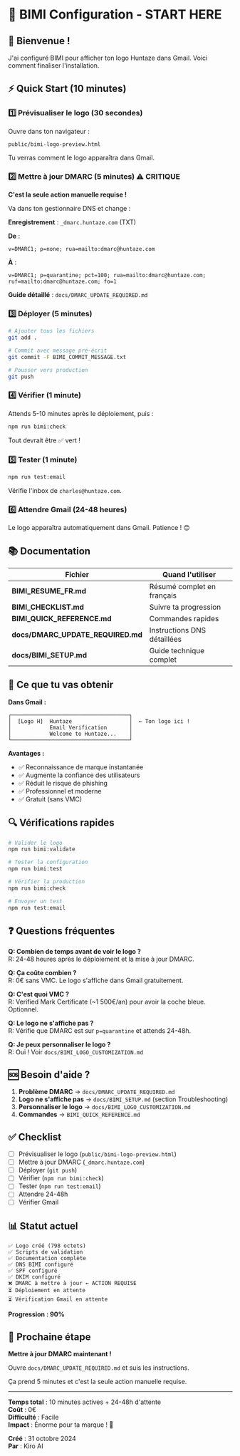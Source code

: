 # 🚀 BIMI Configuration - START HERE

## 👋 Bienvenue !

J'ai configuré BIMI pour afficher ton logo Huntaze dans Gmail. Voici comment finaliser l'installation.

## ⚡ Quick Start (10 minutes)

### 1️⃣ Prévisualiser le logo (30 secondes)

Ouvre dans ton navigateur :
```
public/bimi-logo-preview.html
```

Tu verras comment le logo apparaîtra dans Gmail.

### 2️⃣ Mettre à jour DMARC (5 minutes) ⚠️ CRITIQUE

**C'est la seule action manuelle requise !**

Va dans ton gestionnaire DNS et change :

**Enregistrement** : `_dmarc.huntaze.com` (TXT)

**De** :
```
v=DMARC1; p=none; rua=mailto:dmarc@huntaze.com
```

**À** :
```
v=DMARC1; p=quarantine; pct=100; rua=mailto:dmarc@huntaze.com; ruf=mailto:dmarc@huntaze.com; fo=1
```

**Guide détaillé** : `docs/DMARC_UPDATE_REQUIRED.md`

### 3️⃣ Déployer (5 minutes)

```bash
# Ajouter tous les fichiers
git add .

# Commit avec message pré-écrit
git commit -F BIMI_COMMIT_MESSAGE.txt

# Pousser vers production
git push
```

### 4️⃣ Vérifier (1 minute)

Attends 5-10 minutes après le déploiement, puis :

```bash
npm run bimi:check
```

Tout devrait être ✅ vert !

### 5️⃣ Tester (1 minute)

```bash
npm run test:email
```

Vérifie l'inbox de `charles@huntaze.com`.

### 6️⃣ Attendre Gmail (24-48 heures)

Le logo apparaîtra automatiquement dans Gmail. Patience ! 😊

## 📚 Documentation

| Fichier | Quand l'utiliser |
|---------|------------------|
| **BIMI_RESUME_FR.md** | Résumé complet en français |
| **BIMI_CHECKLIST.md** | Suivre ta progression |
| **BIMI_QUICK_REFERENCE.md** | Commandes rapides |
| **docs/DMARC_UPDATE_REQUIRED.md** | Instructions DNS détaillées |
| **docs/BIMI_SETUP.md** | Guide technique complet |

## 🎯 Ce que tu vas obtenir

**Dans Gmail :**
```
┌─────────────────────────────────────┐
│  [Logo H]  Huntaze                  │  ← Ton logo ici !
│            Email Verification       │
│            Welcome to Huntaze...    │
└─────────────────────────────────────┘
```

**Avantages :**
- ✅ Reconnaissance de marque instantanée
- ✅ Augmente la confiance des utilisateurs
- ✅ Réduit le risque de phishing
- ✅ Professionnel et moderne
- ✅ Gratuit (sans VMC)

## 🔍 Vérifications rapides

```bash
# Valider le logo
npm run bimi:validate

# Tester la configuration
npm run bimi:test

# Vérifier la production
npm run bimi:check

# Envoyer un test
npm run test:email
```

## ❓ Questions fréquentes

**Q: Combien de temps avant de voir le logo ?**  
R: 24-48 heures après le déploiement et la mise à jour DMARC.

**Q: Ça coûte combien ?**  
R: 0€ sans VMC. Le logo s'affiche dans Gmail gratuitement.

**Q: C'est quoi VMC ?**  
R: Verified Mark Certificate (~1 500€/an) pour avoir la coche bleue. Optionnel.

**Q: Le logo ne s'affiche pas ?**  
R: Vérifie que DMARC est sur `p=quarantine` et attends 24-48h.

**Q: Je peux personnaliser le logo ?**  
R: Oui ! Voir `docs/BIMI_LOGO_CUSTOMIZATION.md`

## 🆘 Besoin d'aide ?

1. **Problème DMARC** → `docs/DMARC_UPDATE_REQUIRED.md`
2. **Logo ne s'affiche pas** → `docs/BIMI_SETUP.md` (section Troubleshooting)
3. **Personnaliser le logo** → `docs/BIMI_LOGO_CUSTOMIZATION.md`
4. **Commandes** → `BIMI_QUICK_REFERENCE.md`

## ✅ Checklist

- [ ] Prévisualiser le logo (`public/bimi-logo-preview.html`)
- [ ] Mettre à jour DMARC (`_dmarc.huntaze.com`)
- [ ] Déployer (`git push`)
- [ ] Vérifier (`npm run bimi:check`)
- [ ] Tester (`npm run test:email`)
- [ ] Attendre 24-48h
- [ ] Vérifier Gmail

## 📊 Statut actuel

```
✅ Logo créé (798 octets)
✅ Scripts de validation
✅ Documentation complète
✅ DNS BIMI configuré
✅ SPF configuré
✅ DKIM configuré
❌ DMARC à mettre à jour ← ACTION REQUISE
⏳ Déploiement en attente
⏳ Vérification Gmail en attente
```

**Progression : 90%**

## 🎉 Prochaine étape

**Mettre à jour DMARC maintenant !**

Ouvre `docs/DMARC_UPDATE_REQUIRED.md` et suis les instructions.

Ça prend 5 minutes et c'est la seule action manuelle requise.

---

**Temps total** : 10 minutes actives + 24-48h d'attente  
**Coût** : 0€  
**Difficulté** : Facile  
**Impact** : Énorme pour ta marque ! 🚀

**Créé** : 31 octobre 2024  
**Par** : Kiro AI
